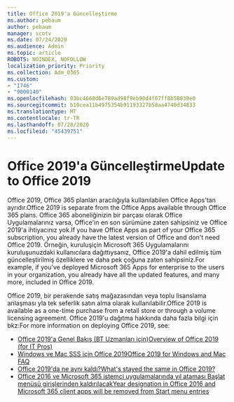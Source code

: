 ```yaml
---
title: Office 2019'a Güncelleştirme
ms.author: pebaum
author: pebaum
manager: scotv
ms.date: 07/24/2020
ms.audience: Admin
ms.topic: article
ROBOTS: NOINDEX, NOFOLLOW
localization_priority: Priority
ms.collection: Adm_O365
ms.custom:
- "1746"
- "9000140"
ms.openlocfilehash: 03bc4668d6e789ad98f9eb90d4f07ff8b58839e0
ms.sourcegitcommit: b10cea11b4975354b91193327b58aa4740d34833
ms.translationtype: MT
ms.contentlocale: tr-TR
ms.lasthandoff: 07/28/2020
ms.locfileid: "45439751"
---
```

# <a name="update-to-office-2019"></a><span data-ttu-id="25204-102">Office 2019'a Güncelleştirme</span><span class="sxs-lookup"><span data-stu-id="25204-102">Update to Office 2019</span></span>

<span data-ttu-id="25204-103">Office 2019, Office 365 planları aracılığıyla kullanılabilen Office Apps'tan ayrıdır.</span><span class="sxs-lookup"><span data-stu-id="25204-103">Office 2019 is separate from the Office Apps available through Office 365 plans.</span></span> <span data-ttu-id="25204-104">Office 365 aboneliğinizin bir parçası olarak Office Uygulamalarınız varsa, Office'in en son sürümüne zaten sahipsiniz ve Office 2019'a ihtiyacınız yok.</span><span class="sxs-lookup"><span data-stu-id="25204-104">If you have Office Apps as part of your Office 365 subscription, you already have the latest version of Office and don't need Office 2019.</span></span> <span data-ttu-id="25204-105">Örneğin, kuruluşiçin Microsoft 365 Uygulamalarını kuruluşunuzdaki kullanıcılara dağıttıysanız, Office 2019'a dahil edilmiş tüm güncelleştirilmiş özelliklere ve daha pek çoğuna zaten sahipsiniz.</span><span class="sxs-lookup"><span data-stu-id="25204-105">For example, if you've deployed Microsoft 365 Apps for enterprise to the users in your organization, you already have all the updated features, and many more, included in Office 2019.</span></span>

<span data-ttu-id="25204-106">Office 2019, bir perakende satış mağazasından veya toplu lisanslama anlaşması yla tek seferlik satın alma olarak kullanılabilir.</span><span class="sxs-lookup"><span data-stu-id="25204-106">Office 2019 is available as a one-time purchase from a retail store or through a volume licensing agreement.</span></span> <span data-ttu-id="25204-107">Office 2019'u dağıtma hakkında daha fazla bilgi için bkz:</span><span class="sxs-lookup"><span data-stu-id="25204-107">For more information on deploying Office 2019, see:</span></span>  

- [<span data-ttu-id="25204-108">Office 2019'a Genel Bakış (BT Uzmanları için)</span><span class="sxs-lookup"><span data-stu-id="25204-108">Overview of Office 2019 (for IT Pros)</span></span>](https://docs.microsoft.com/deployoffice/office2019/overview)  
- [<span data-ttu-id="25204-109">Windows ve Mac SSS için Office 2019</span><span class="sxs-lookup"><span data-stu-id="25204-109">Office 2019 for Windows and Mac FAQ</span></span>](https://support.microsoft.com/help/4133312)  
- [<span data-ttu-id="25204-110">Office 2019'da ne aynı kaldı?</span><span class="sxs-lookup"><span data-stu-id="25204-110">What's stayed the same in Office 2019?</span></span>](https://docs.microsoft.com/deployoffice/office2019/overview#whats-stayed-the-same-in-office-2019)  
- [<span data-ttu-id="25204-111">Office 2016 ve Microsoft 365 istemci uygulamalarında yıl ataması Başlat menüsü girişlerinden kaldırılacak</span><span class="sxs-lookup"><span data-stu-id="25204-111">Year designation in Office 2016 and Microsoft 365 client apps will be removed from Start menu entries</span></span>](https://support.office.com/article/8fe5e052-76d2-49de-af30-2e84ed3da907?wt.mc_id=Alchemy_ClientDIA)